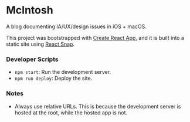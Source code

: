 # McIntosh

A blog documenting IA/UX/design issues in iOS + macOS.

This project was bootstrapped with [Create React App](https://github.com/facebook/create-react-app), and it is
built into a static site using [React Snap](https://github.com/stereobooster/react-snap).

### Developer Scripts

- `npm start`: Run the development server.
- `npm run deploy`: Deploy the site.

### Notes

- Always use relative URLs. This is because the development server is hosted at the root,
  while the hosted app is not.
